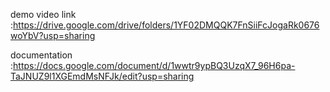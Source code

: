 demo video link :https://drive.google.com/drive/folders/1YF02DMQQK7FnSiiFcJogaRk0676woYbV?usp=sharing

documentation :https://docs.google.com/document/d/1wwtr9ypBQ3UzqX7_96H6pa-TaJNUZ9l1XGEmdMsNFJk/edit?usp=sharing
